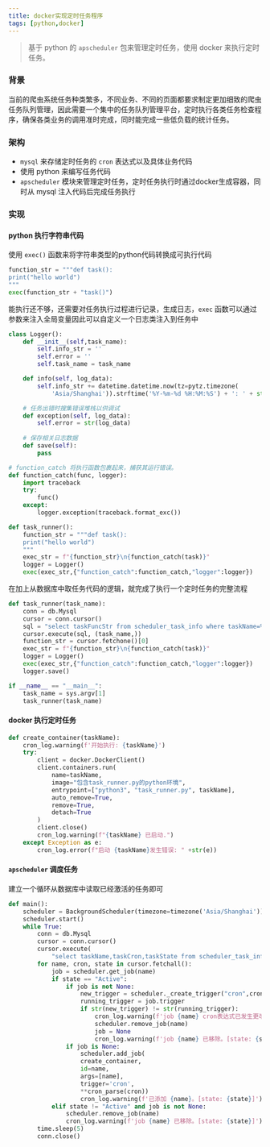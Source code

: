 ```yaml
---
title: docker实现定时任务程序
tags: [python,docker]
---
```


> 基于 python 的 `apscheduler` 包来管理定时任务，使用 docker 来执行定时任务。
<!--truncate-->

### 背景
当前的爬虫系统任务种类繁多，不同业务、不同的页面都要求制定更加细致的爬虫任务队列管理，因此需要一个集中的任务队列管理平台，定时执行各类任务检查程序，确保各类业务的调用准时完成，同时能完成一些低负载的统计任务。

### 架构
* `mysql` 来存储定时任务的 `cron` 表达式以及具体业务代码
* 使用 python 来编写任务代码
* `apscheduler` 模块来管理定时任务，定时任务执行时通过docker生成容器，同时从 mysql 注入代码后完成任务执行

### 实现
#### python 执行字符串代码
使用 `exec()` 函数来将字符串类型的python代码转换成可执行代码
```python title="task_runner.py"
function_str = """def task():
print("hello world")
"""
exec(function_str + "task()")
```
能执行还不够，还需要对任务执行过程进行记录，生成日志，`exec` 函数可以通过参数来注入全局变量因此可以自定义一个日志类注入到任务中
```python title="task_runner.py"
class Logger():
    def __init__(self,task_name):
        self.info_str = ''
        self.error = ''
        self.task_name = task_name

    def info(self, log_data):
        self.info_str += datetime.datetime.now(tz=pytz.timezone(
            'Asia/Shanghai')).strftime('%Y-%m-%d %H:%M:%S') + ': ' + str(log_data) + "\n"

    # 任务出错时搜集错误堆栈以供调试
    def exception(self, log_data):
        self.error = str(log_data)
    
    # 保存相关日志数据
    def save(self):
        pass

# function_catch 将执行函数包裹起来，捕获其运行错误。
def function_catch(func, logger):
    import traceback
    try:
        func()
    except:
        logger.exception(traceback.format_exc())

def task_runner():
    function_str = """def task():
    print("hello world")
    """
    exec_str = f"{function_str}\n{function_catch(task)}"
    logger = Logger()
    exec(exec_str,{"function_catch":function_catch,"logger":logger})
```
在加上从数据库中取任务代码的逻辑，就完成了执行一个定时任务的完整流程
```python title="task_runner.py"
def task_runner(task_name):
    conn = db.Mysql
    cursor = conn.cursor()
    sql = "select taskFuncStr from scheduler_task_info where taskName=%s"
    cursor.execute(sql, (task_name,))
    function_str = cursor.fetchone()[0]
    exec_str = f"{function_str}\n{function_catch(task)}"
    logger = Logger()
    exec(exec_str,{"function_catch":function_catch,"logger":logger})
    logger.save()

if __name__ == "__main__":
    task_name = sys.argv[1]
    task_runner(task_name)
```
#### docker 执行定时任务
```python
def create_container(taskName):
    cron_log.warning(f'开始执行: {taskName}')
    try:
        client = docker.DockerClient()
        client.containers.run(
            name=taskName,
            image="包含task_runner.py的python环境",
            entrypoint=["python3", "task_runner.py", taskName],
            auto_remove=True,
            remove=True,
            detach=True
        )
        client.close()
        cron_log.warning(f"{taskName} 已启动.")
    except Exception as e:
        cron_log.error(f"启动 {taskName}发生错误: " +str(e))

```
#### `apscheduler` 调度任务
建立一个循环从数据库中读取已经激活的任务即可
```python title="scheduler.py"
def main():
    scheduler = BackgroundScheduler(timezone=timezone('Asia/Shanghai'))
    scheduler.start()
    while True:
        conn = db.Mysql
        cursor = conn.cursor()
        cursor.execute(
            "select taskName,taskCron,taskState from scheduler_task_info")
        for name, cron, state in cursor.fetchall():
            job = scheduler.get_job(name)
            if state == "Active":
                if job is not None:
                    new_trigger = scheduler._create_trigger("cron",cron_parse(cron))
                    running_trigger = job.trigger
                    if str(new_trigger) != str(running_trigger):
                        cron_log.warning(f'job {name} cron表达式已发生更改，需要重建。')
                        scheduler.remove_job(name)
                        job = None
                        cron_log.warning(f'job {name} 已移除。[state: {state}]')
                if job is None:
                    scheduler.add_job(
                    create_container,
                    id=name,
                    args=[name],
                    trigger='cron',
                    **cron_parse(cron))
                    cron_log.warning(f'已添加 {name}。[state: {state}]')
            elif state != "Active" and job is not None:
                scheduler.remove_job(name)
                cron_log.warning(f'job {name} 已移除。[state: {state}]')
        time.sleep(5)
        conn.close()
```